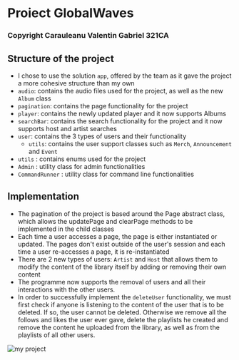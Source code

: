 # Proiect GlobalWaves
### Copyright Carauleanu Valentin Gabriel 321CA

## Structure of the project

* I chose to use the solution ```app```, offered by the team as it gave the project a more cohesive structure than my own
* ```audio```: contains the audio files used for the project, as well as the new ```Album``` class
* ```pagination```: contains the page functionality for the project
* ```player```: contains the newly updated player and it now supports Albums
* ```searchBar```: contains the search functionality for the project and it now supports host and artist searches
* ```user```: contains the 3 types of users and their functionality
  * ```utils```: contains the user support classes such as ```Merch```, ```Announcement``` and ```Event```
* ```utils``` : contains enums used for the project
* ```Admin``` : utility class for admin functionalities
* ```CommandRunner``` : utility class for command line functionalities

## Implementation

* The pagination of the project is based around the Page abstract class, which allows the updatePage and clearPage methods to be implemented in the child classes
* Each time a user accesses a page, the page is either instantiated or updated. The pages don't exist outside of the user's session and each time a user re-accesses a page, it is re-instantiated
* There are 2 new types of users: ```Artist``` and ```Host``` that allows them to modify the content of the library itself by adding or removing their own content
* The programme now supports the removal of users and all their interactions with the other users.
* In order to successfully implement the ```deleteUser``` functionality, we must first check if anyone is listening to the content of the user that is to be deleted. If so, the user cannot be deleted. Otherwise we remove all the follows and likes the user ever gave, delete the playlists he created and remove the content he uploaded from the library, as well as from the playlists of all other users.

![my project]()
